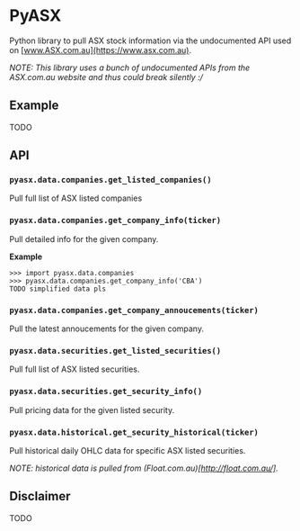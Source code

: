 
# PyASX

Python library to pull ASX stock information via the undocumented API used on
[www.ASX.com.au](https://www.asx.com.au).

_NOTE: This library uses a bunch of undocumented APIs from the ASX.com.au
website and thus could break silently :/_

## Example

TODO

## API

### `pyasx.data.companies.get_listed_companies()`

Pull full list of ASX listed companies

### `pyasx.data.companies.get_company_info(ticker)`

Pull detailed info for the given company.

**Example**

    >>> import pyasx.data.companies
    >>> pyasx.data.companies.get_company_info('CBA')
    TODO simplified data pls

### `pyasx.data.companies.get_company_annoucements(ticker)`

Pull the latest annoucements for the given company.

### `pyasx.data.securities.get_listed_securities()`

Pull full list of ASX listed securities.

### `pyasx.data.securities.get_security_info()`

Pull pricing data for the given listed security.

### `pyasx.data.historical.get_security_historical(ticker)`

Pull historical daily OHLC data for specific ASX listed securities.

_NOTE: historical data is pulled from (Float.com.au)[http://float.com.au/]._

## Disclaimer

TODO
